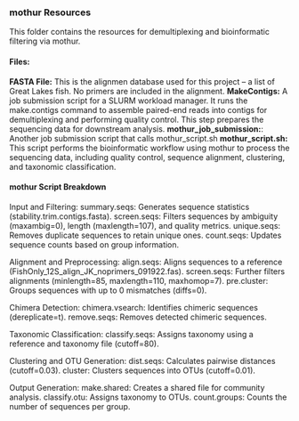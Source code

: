 ### mothur Resources

This folder contains the resources for demultiplexing and bioinformatic filtering via mothur.

#### Files:

**FASTA File:** This is the alignmen database used for this project – a list of Great Lakes fish. No primers are included in the alignment.
**MakeContigs:** A job submission script for a SLURM workload manager. It runs the make.contigs command to assemble paired-end reads into contigs for demultiplexing and performing quality control. This step prepares the sequencing data for downstream analysis.
**mothur_job_submission:**: Another job submission script that calls mothur_script.sh
**mothur_script.sh:** This script performs the bioinformatic workflow using mothur to process the sequencing data, including quality control, sequence alignment, clustering, and taxonomic classification. 

#### mothur Script Breakdown

Input and Filtering:
summary.seqs: Generates sequence statistics (stability.trim.contigs.fasta).
screen.seqs: Filters sequences by ambiguity (maxambig=0), length (maxlength=107), and quality metrics.
unique.seqs: Removes duplicate sequences to retain unique ones.
count.seqs: Updates sequence counts based on group information.

Alignment and Preprocessing:
align.seqs: Aligns sequences to a reference (FishOnly_12S_align_JK_noprimers_091922.fas).
screen.seqs: Further filters alignments (minlength=85, maxlength=110, maxhomop=7).
pre.cluster: Groups sequences with up to 0 mismatches (diffs=0).

Chimera Detection:
chimera.vsearch: Identifies chimeric sequences (dereplicate=t).
remove.seqs: Removes detected chimeric sequences.

Taxonomic Classification:
classify.seqs: Assigns taxonomy using a reference and taxonomy file (cutoff=80).

Clustering and OTU Generation:
dist.seqs: Calculates pairwise distances (cutoff=0.03).
cluster: Clusters sequences into OTUs (cutoff=0.01).

Output Generation:
make.shared: Creates a shared file for community analysis.
classify.otu: Assigns taxonomy to OTUs.
count.groups: Counts the number of sequences per group.
